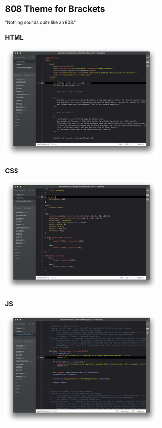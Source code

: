 808 Theme for Brackets
============================

"Nothing sounds quite like an 808."

## HTML
![HTML Screenshot](https://github.com/Brackets-Themes/808/blob/master/screenshots/html.png)

## CSS
![CSS Screenshot](https://github.com/Brackets-Themes/808/blob/master/screenshots/css.png)

## JS
![JS Screenshot](https://github.com/Brackets-Themes/808/blob/master/screenshots/js.png)
